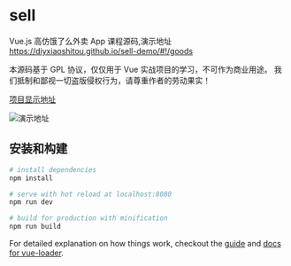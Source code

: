 # sell
Vue.js 高仿饿了么外卖 App 课程源码,演示地址 https://diyxiaoshitou.github.io/sell-demo/#!/goods

本源码基于 GPL 协议，仅仅用于 Vue 实战项目的学习，不可作为商业用途。 我们抵制和鄙视一切盗版侵权行为，请尊重作者的劳动果实！

[项目显示地址](https://diyxiaoshitou.github.io/sell-demo/#!/goods)

![演示地址](https://github.com/diyxiaoshitou/sell-demo/blob/master/img/1488208235.png])



## 安装和构建

``` bash
# install dependencies
npm install

# serve with hot reload at localhost:8080
npm run dev

# build for production with minification
npm run build

```

For detailed explanation on how things work, checkout the [guide](http://vuejs-templates.github.io/webpack/) and [docs for vue-loader](http://vuejs.github.io/vue-loader).

